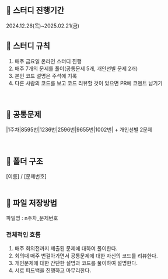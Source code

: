 ## 📘 스터디 진행기간
2024.12.26(목)~2025.02.21(금)

## 📘 스터디 규칙
1. 매주 금요일 온라인 스터디 진행
2. 매주 7개의 문제를 풀이(공통문제 5개, 개인선별 문제 2개)
3. 본인 코드 설명은 주석에 기록
4. 다른 사람의 코드를 보고 코드 리뷰할 것이 있으면 PR에 코멘트 남기기
<br>

## 📘 공통문제
|1주차|8595번|1236번|2596번|9655번|1002번| + 개인선별 2문제

<br>

## 📘 폴더 구조
[이름] / [문제번호]
<br><br>

## 📘 파일 저장방법
파일명 : n주차_문제번호
<br>

### 전체적인 흐름
1. 매주 회의전까지 제출된 문제에 대하여 풀이한다.
2. 회의때 매주 번걸아가면서 공통문제에 대한 자신의 코드를 리뷰한다.
3. 개인문제에 대한 간단한 설명과 코드를 풀이하여 설명한다.
4. 서로 피드백을 진행하고 마무리한다.
<br>

